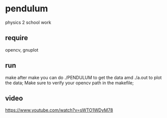 # pendulum
physics 2 school work 
## require
opencv, gnuplot
## run
make
after make you can do ./PENDULUM to get the data amd ./a.out to plot the data;
Make sure to verify your opencv path in the makefile;
## video
https://www.youtube.com/watch?v=sWTO1WDyM78
